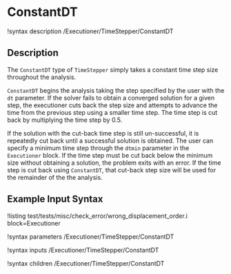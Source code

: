 # ConstantDT
!syntax description /Executioner/TimeStepper/ConstantDT

## Description

The `ConstantDT` type of `TimeStepper` simply takes a constant time step size throughout the
analysis.

`ConstantDT` begins the analysis taking the step specified by the user with the `dt` parameter.
If the solver fails to obtain a converged solution for a given step, the executioner cuts back the
step size and attempts to advance the time from the previous step using a smaller time step. The
time step is cut back by multiplying the time step by 0.5.

If the solution with the cut-back time step is still un-successful, it is repeatedly cut back until
a successful solution is obtained. The user can specify a minimum time step through the `dtmin`
parameter in the `Executioner` block. If the time step must be cut back below the minimum
size without obtaining a solution, the problem exits with an error. If the time step is cut back using
`ConstantDT`, that cut-back step size will be used for the remainder of the the analysis.

## Example Input Syntax

!listing test/tests/misc/check_error/wrong_displacement_order.i block=Executioner

!syntax parameters /Executioner/TimeStepper/ConstantDT

!syntax inputs /Executioner/TimeStepper/ConstantDT

!syntax children /Executioner/TimeStepper/ConstantDT
